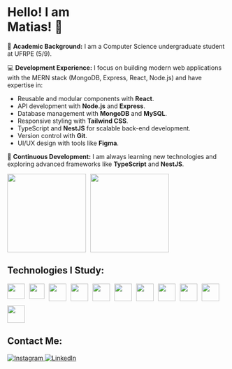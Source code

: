 <h1>Hello! I am <br> Matias! 🤖</h1>

<p>📙 <strong>Academic Background:</strong> I am a Computer Science undergraduate student at UFRPE (5/9).</p>

<p>💻 <strong>Development Experience:</strong> I focus on building modern web applications with the MERN stack (MongoDB, Express, React, Node.js) and have expertise in:</p>

<ul>
  <li>Reusable and modular components with <strong>React</strong>.</li>
  <li>API development with <strong>Node.js</strong> and <strong>Express</strong>.</li>
  <li>Database management with <strong>MongoDB</strong> and <strong>MySQL</strong>.</li>
  <li>Responsive styling with <strong>Tailwind CSS</strong>.</li>
  <li>TypeScript and <strong>NestJS</strong> for scalable back-end development.</li>
  <li>Version control with <strong>Git</strong>.</li>
  <li>UI/UX design with tools like <strong>Figma</strong>.</li>
</ul>

<p>🚀 <strong>Continuous Development:</strong> I am always learning new technologies and exploring advanced frameworks like <strong>TypeScript</strong> and <strong>NestJS</strong>.</p>

<div style="display: flex; flex-wrap: wrap; gap: 10px;">
  <img height="180em" src="https://github-readme-stats.vercel.app/api?username=webdevmatias&show_icons=true&theme=compact&hide=HTML,CSS">
  <img height="180em" src="https://github-readme-stats.vercel.app/api/top-langs/?username=webdevmatias&layout=compact&hide=HTML,CSS">
</div>

<h2>Technologies I Study:</h2>
<div style="display: flex; flex-wrap: wrap; gap: 10px;">
  <img align="center" height="35" width="40" src="https://cdn.jsdelivr.net/gh/devicons/devicon/icons/javascript/javascript-plain.svg">
  <img align="center" height="35" width="35" src="https://cdn.jsdelivr.net/gh/devicons/devicon/icons/typescript/typescript-original.svg">
  <img align="center" height="40" width="40" src="https://cdn.jsdelivr.net/gh/devicons/devicon/icons/react/react-original.svg">
  <img align="center" height="40" width="40" src="https://cdn.jsdelivr.net/gh/devicons/devicon/icons/nodejs/nodejs-original.svg">
  <img align="center" height="40" width="40" src="https://cdn.jsdelivr.net/gh/devicons/devicon/icons/mongodb/mongodb-original.svg">
  <img align="center" height="40" width="40" src="https://cdn.jsdelivr.net/gh/devicons/devicon/icons/java/java-original.svg">
  <img align="center" height="40" width="40" src="https://cdn.jsdelivr.net/gh/devicons/devicon/icons/tailwindcss/tailwindcss-original.svg">
  <img align="center" height="40" width="40" src="https://cdn.jsdelivr.net/gh/devicons/devicon/icons/mysql/mysql-original.svg">
  <img align="center" height="40" width="40" src="https://cdn.jsdelivr.net/gh/devicons/devicon/icons/vitejs/vitejs-original.svg">
  <img align="center" height="40" width="40" src="https://cdn.jsdelivr.net/gh/devicons/devicon/icons/antdesign/antdesign-original.svg"">
  <img align="center" height="40" width="40" src="https://cdn.jsdelivr.net/gh/devicons/devicon/icons/figma/figma-original.svg">
</div>

<h2>Contact Me:</h2>
<p>
  <a href="https://www.instagram.com/themattiaz/" target="_blank">
    <img src="https://img.shields.io/badge/Instagram-E4405F?style=for-the-badge&logo=instagram&logoColor=white" alt="Instagram">
  </a>
  <a href="https://www.linkedin.com/in/lucas-matias-345392234/" target="_blank">
    <img src="https://img.shields.io/badge/LinkedIn-0077B5?style=for-the-badge&logo=linkedin&logoColor=white" alt="LinkedIn">
  </a>
</p>
